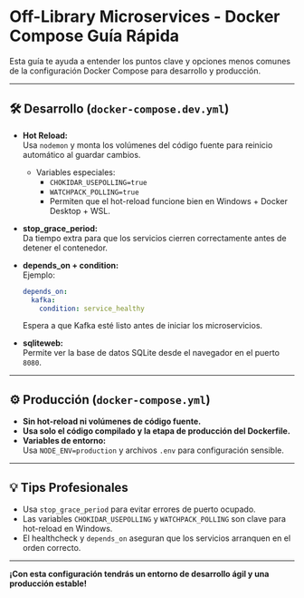 # Off-Library Microservices - Docker Compose Guía Rápida

Esta guía te ayuda a entender los puntos clave y opciones menos comunes de la configuración Docker Compose para desarrollo y producción.

---

## 🛠️ Desarrollo (`docker-compose.dev.yml`)

- **Hot Reload:**  
  Usa `nodemon` y monta los volúmenes del código fuente para reinicio automático al guardar cambios.
  - Variables especiales:
    - `CHOKIDAR_USEPOLLING=true`
    - `WATCHPACK_POLLING=true`
    - Permiten que el hot-reload funcione bien en Windows + Docker Desktop + WSL.

- **stop_grace_period:**  
  Da tiempo extra para que los servicios cierren correctamente antes de detener el contenedor.

- **depends_on + condition:**  
  Ejemplo:
  ```yaml
  depends_on:
    kafka:
      condition: service_healthy
  ```
  Espera a que Kafka esté listo antes de iniciar los microservicios.

- **sqliteweb:**  
  Permite ver la base de datos SQLite desde el navegador en el puerto `8080`.

---

## ⚙️ Producción (`docker-compose.yml`)

- **Sin hot-reload ni volúmenes de código fuente.**
- **Usa solo el código compilado y la etapa de producción del Dockerfile.**
- **Variables de entorno:**  
  Usa `NODE_ENV=production` y archivos `.env` para configuración sensible.

---

## 💡 Tips Profesionales

- Usa `stop_grace_period` para evitar errores de puerto ocupado.
- Las variables `CHOKIDAR_USEPOLLING` y `WATCHPACK_POLLING` son clave para hot-reload en Windows.
- El healthcheck y `depends_on` aseguran que los servicios arranquen en el orden correcto.

---

**¡Con esta configuración tendrás un entorno de desarrollo ágil y una producción estable!**